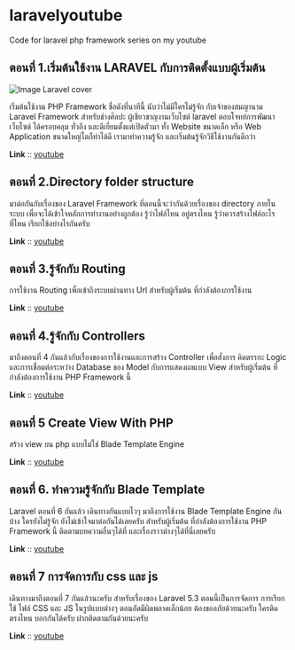 # laravelyoutube

Code for laravel php framework series on my youtube

## ตอนที่ 1.เริ่มต้นใช้งาน LARAVEL กับการติดตั้งแบบผู้เริ่มต้น

![Image Laravel cover](https://img.youtube.com/vi/WHAYgi3j-dU/default.jpg)

เริ่มต้นใช้งาน PHP Framework ชื่อดังที่นาทีนี้ นับว่าไม่มีใครไม่รู้จัก  กับเจ้าของสมญานาม Laravel Framework สำหรับช่างศิลปะ ผู้เชียวชาญงานเว็บไซต์ laravel ตอบโจทย์การพัฒนาเว็บไซต์ ได้ครอบคลุม ทั่วถึง และดีเยี่ยมตั้งแต่เปิดตัวมา ทั้ง Website ขนาดเล็ก หรือ Web Application ขนาดใหญ่โตก็ทำได้ดี เรามาทำความรู้จัก และเริ่มต้นรู้จักวิธีใช้งานกันดีกว่า

**Link** :: [youtube](https://www.youtube.com/watch?v=WHAYgi3j-dU)

## ตอนที่ 2.Directory folder structure

มาต่อกันกับเรื่องของ Laravel Framework ที่ตอนนี้จะว่ากันด้วยเรื่องของ directory ภายในระบบ เพื่อจะได้เข้าใจหลักการทำงานอย่างถูกต้อง รู้ว่าไฟล์ไหน อยู่ตรงไหน รู้ว่าควรสร้างไฟล์อะไรที่ไหน เรียกใช้อย่างไรกันครับ

**Link** :: [youtube](https://www.youtube.com/watch?v=f1Rl6S1eqAs&t=2s)

## ตอนที่ 3.รู้จักกับ Routing

การใช้งาน Routing เพื่อเข้าถึงระบบผ่านทาง Url สำหรับผู้เริ่มต้น ที่กำลังต้องการใช้งาน

**Link** :: [youtube](https://www.youtube.com/watch?v=OCgZ-wFZsIU&list=PLSzIGf_nlT5eNaeWLqXLz18FiWESYOlIQ&index=3)

## ตอนที่ 4.รู้จักกับ Controllers

มาถึงตอนที่ 4 กันแล้วกับเรื่องของการใช้งานและการสร้าง Controller เพื่อสั่งการ คิดตรรกะ Logic และการเชื่อมต่อระหว่าง Database ของ Model กับการแสดงผลแบบ View สำหรับผู้เริ่มต้น ที่กำลังต้องการใช้งาน PHP Framework นี้

**Link** :: [youtube](https://www.youtube.com/watch?v=SYhqNx2cSXM&list=PLSzIGf_nlT5eNaeWLqXLz18FiWESYOlIQ&index=4)

## ตอนที่ 5 Create View With PHP

สร้าง view บน php แบบไม่ใช่ Blade Template Engine

**Link** :: [youtube](https://www.youtube.com/watch?v=o-6Zgz1pv3E&list=PLSzIGf_nlT5eNaeWLqXLz18FiWESYOlIQ&index=5)

## ตอนที่ 6. ทำความรู้จักกับ Blade Template

Laravel ตอนที่ 6 กันแล้ว เดินทางกันแบบไวๆ มาถึงการใช้งาน Blade Template Engine กันบ้าง ใครยังไม่รู้จัก ยังไม่เข้าใจมาต่อกันได้เลยครับ สำหรับผู้เริ่มต้น ที่กำลังต้องการใช้งาน PHP Framework นี้ ติดตามบทความอื่นๆได้ที่ และเรื่องราวต่างๆได้ที่นี่เลยครับ

**Link** :: [youtube](https://www.youtube.com/watch?v=4cc0j5IZL6s&index=6&list=PLSzIGf_nlT5eNaeWLqXLz18FiWESYOlIQ)

## ตอนที่ 7 การจัดการกับ css และ js

เดินทางมาถึงตอนที่ 7 กันแล้วนะครับ สำหรับเรื่องของ Laravel 5.3 ตอนนี้เป็นการจัดการ การเรียกใช้ ไฟล์ CSS และ JS ในรูปแบบต่างๆ ตอนอัดมีผิดพลาดเล็กน้อย ต้องขออภัยด้วยนะครับ ใครติดตรงไหน บอกกันได้ครับ ฝากติดตามกันด้วยนะครับ

**Link** :: [youtube](https://www.youtube.com/watch?v=eRWR4wZNyIM&index=7&list=PLSzIGf_nlT5eNaeWLqXLz18FiWESYOlIQ)
